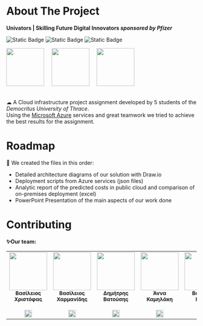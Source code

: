 # About The Project
**Univators | Skilling Future Digital Innovators *sponsored by Pfizer***

![Static Badge](https://img.shields.io/badge/Draw.io-%23F08705?style=flat-square&logo=diagrams.net&logoColor=white&color=%23F08705)
![Static Badge](https://img.shields.io/badge/JSON-black?style=flat-square&logo=json&logoColor=white&color=black&link=%3Chtml%3Ediagrams.net%3C%2Fhtml%3E)
![Static Badge](https://img.shields.io/badge/Microsoft-%20Azure-1?style=flat-square&logo=github&logoColor=white&color=%2337BCEC&link=https%3A%2F%2Fportal.azure.com)

<img  src="https://terramine.eu/images/partners/partner03-duth-200h.png" width="100px"/> &nbsp; &nbsp;
<img  src="https://upload.wikimedia.org/wikipedia/commons/thumb/5/57/Pfizer_%282021%29.svg/1920px-Pfizer_%282021%29.svg.png" width="100px"/> &nbsp; &nbsp;
<img  src="https://codehub.gr/wp-content/uploads/2020/02/CodeHub-logo_Full.png" width="100px"/><br><br>

☁ A Cloud infrastructure project assignment developed by 5 students of the *Democritus University of Thrace*.<br>
Using the [Microsoft Azure](https://portal.azure.com/) services and great teamwork we tried to achieve the best results for the assignment.

# Roadmap
🔧 We created the files in this order:

* Detailed architecture diagrams of our solution with Draw.io 
* Deployment scripts from Azure services (json files)
* Analytic report of the predicted costs in public cloud and comparison of on-premises
  deployment (excel)
* PowerPoint Presentation of the main aspects of our work done

# Contributing
**✨Our team:**
<table>
  <tbody>
    <tr>
      <td align="center" valign="top" width="14.28%"><a href="https://github.com/BillisC"><img src="https://avatars.githubusercontent.com/u/26091373" width="100px;"/><br/><sub><b>Βασίλειος Χριστόφας</b></sub></a><br/><br>
      <a href="https://www.linkedin.com/in/vasileios-christofas-280a23267/"> <img src="https://upload.wikimedia.org/wikipedia/commons/c/ca/LinkedIn_logo_initials.png" width="20px;"/></a></td>  
      <td align="center" valign="top" width="14.28%"><a href="https://github.com/BillyTheTroller"><img src="https://avatars.githubusercontent.com/u/153131248?" width="100px;"/><br/><sub><b>Βασίλειος Χαρμανίδης</b></sub></a><br/><br>
      <a href="https://www.linkedin.com/in/vasilis-charmanidis-621b04273/"> <img src="https://upload.wikimedia.org/wikipedia/commons/c/ca/LinkedIn_logo_initials.png" width="20px;"/></a></td>      
      <td align="center" valign="top" width="14.28%"><a href="https://github.com/TsipiDev"><img src="https://avatars.githubusercontent.com/u/182362978" width="100px;"/><br/><sub><b>Δημήτρης Βατούσης</b></sub></a><br/><br>
      <a href="https://www.linkedin.com/in/dimitris-vatousis/"> <img src="https://upload.wikimedia.org/wikipedia/commons/c/ca/LinkedIn_logo_initials.png" width="20px;"/></a></td>
      <td align="center" valign="top" width="14.28%"><a href="https://github.com/ankamim"><img src="https://avatars.githubusercontent.com/u/185844696?" width="100px;" /><br/><sub><b>Άννα <br> Καμηλάκη</b></sub></a><br/><br>
      <a href="https://www.linkedin.com/in/anna-kamilaki-19689a332/"> <img src="https://upload.wikimedia.org/wikipedia/commons/c/ca/LinkedIn_logo_initials.png" width="20px;"/></a></td>
      <td align="center" valign="top" width="14.28%"><a href="https://github.com/afroksilanthi"><img src="https://avatars.githubusercontent.com/u/103579857" width="100px;"/><br/><sub><b>Βασιλική <br> Κόνου</b></sub></a><br><br/>
      <a href="https://www.linkedin.com/in/vasiliki-konou/"> <img src="https://upload.wikimedia.org/wikipedia/commons/c/ca/LinkedIn_logo_initials.png" width="20px;"/></a></td>
    </tr>  
  </tbody>
</table>
